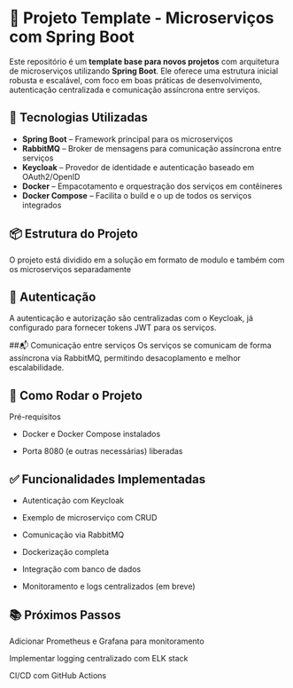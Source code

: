 
# 🧰 Projeto Template - Microserviços com Spring Boot

Este repositório é um **template base para novos projetos** com arquitetura de microserviços utilizando **Spring Boot**. Ele oferece uma estrutura inicial robusta e escalável, com foco em boas práticas de desenvolvimento, autenticação centralizada e comunicação assíncrona entre serviços.

## 🚀 Tecnologias Utilizadas

- **Spring Boot** – Framework principal para os microserviços  
- **RabbitMQ** – Broker de mensagens para comunicação assíncrona entre serviços  
- **Keycloak** – Provedor de identidade e autenticação baseado em OAuth2/OpenID  
- **Docker** – Empacotamento e orquestração dos serviços em contêineres  
- **Docker Compose** – Facilita o build e o up de todos os serviços integrados  

## 📦 Estrutura do Projeto
O projeto está dividido em a solução em formato de modulo e também com os microserviços separadamente

## 🔐 Autenticação
A autenticação e autorização são centralizadas com o Keycloak, já configurado para fornecer tokens JWT para os serviços.

##📬 Comunicação entre serviços
Os serviços se comunicam de forma assíncrona via RabbitMQ, permitindo desacoplamento e melhor escalabilidade.

## 🐳 Como Rodar o Projeto
Pré-requisitos
- Docker e Docker Compose instalados

- Porta 8080 (e outras necessárias) liberadas

## ✅ Funcionalidades Implementadas
- Autenticação com Keycloak

- Exemplo de microserviço com CRUD

- Comunicação via RabbitMQ

- Dockerização completa

- Integração com banco de dados

- Monitoramento e logs centralizados (em breve)

## 📚 Próximos Passos
Adicionar Prometheus e Grafana para monitoramento

Implementar logging centralizado com ELK stack

CI/CD com GitHub Actions
